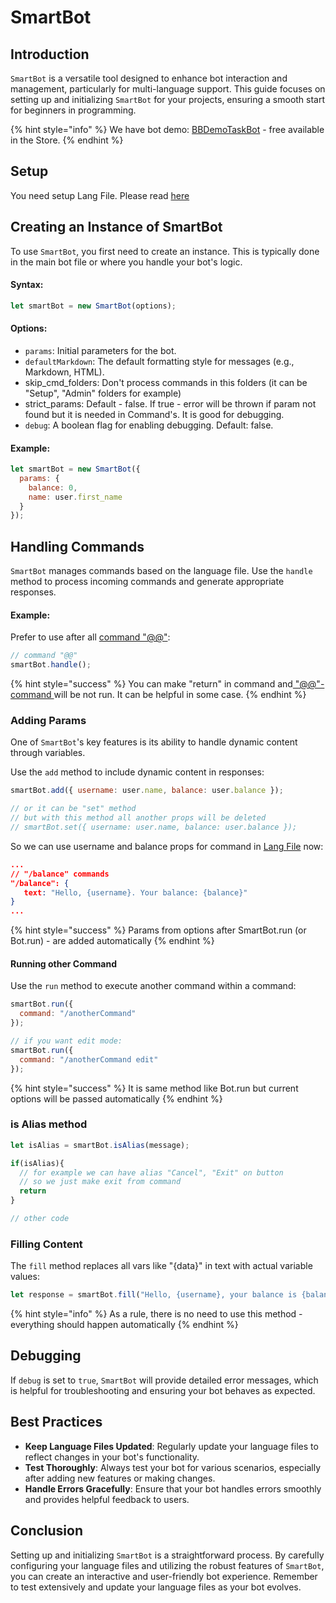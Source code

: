 # SmartBot

## Introduction

`SmartBot` is a versatile tool designed to enhance bot interaction and management, particularly for multi-language support. This guide focuses on setting up and initializing `SmartBot` for your projects, ensuring a smooth start for beginners in programming.



{% hint style="info" %}
We have bot demo: [BBDemoTaskBot](https://t.me/BBDemoTaskBot) - free available in the Store.&#x20;
{% endhint %}

## Setup

You need setup Lang File. Please read [here](lang-file.md)



## Creating an Instance of SmartBot

To use `SmartBot`, you first need to create an instance. This is typically done in the main bot file or where you handle your bot's logic.

#### Syntax:

```javascript
let smartBot = new SmartBot(options);
```

#### Options:

* `params`: Initial parameters for the bot.
* `defaultMarkdown`: The default formatting style for messages (e.g., Markdown, HTML).
* skip\_cmd\_folders: Don't process commands in this folders (it can be "Setup", "Admin" folders for example)
* strict\_params: Default - false. If true - error will be thrown if param not found but it is needed in Command's. It is good for debugging.
* `debug`: A boolean flag for enabling debugging. Default: false.

#### Example:

```javascript
let smartBot = new SmartBot({
  params: {
    balance: 0,
    name: user.first_name
  }
});
```

## Handling Commands

`SmartBot` manages commands based on the language file. Use the `handle` method to process incoming commands and generate appropriate responses.

#### Example:

Prefer to use after all [command "@@"](../bjs/always-running-commands.md#beforeall-and-afterall-commands):

```javascript
// command "@@"
smartBot.handle();
```

{% hint style="success" %}
You can make "return" in command and[ "@@"-command ](../bjs/always-running-commands.md#beforeall-and-afterall-commands)will be not run. It can be helpful in some case.
{% endhint %}



### Adding Params

One of `SmartBot`'s key features is its ability to handle dynamic content through variables.



Use the `add` method to include dynamic content in responses:

```javascript
smartBot.add({ username: user.name, balance: user.balance });

// or it can be "set" method
// but with this method all another props will be deleted
// smartBot.set({ username: user.name, balance: user.balance });
```

So we can use username and balance props for command in [Lang File](lang-file.md) now:

```json
...
// "/balance" commands
"/balance": {
   text: "Hello, {username}. Your balance: {balance}"
}
...
```



{% hint style="success" %}
Params from options after SmartBot.run (or Bot.run) - are added automatically
{% endhint %}



#### Running other Command

Use the `run` method to execute another command within a command:

```javascript
smartBot.run({
  command: "/anotherCommand"
});

// if you want edit mode:
smartBot.run({
  command: "/anotherCommand edit"
});
```

{% hint style="success" %}
It is same method like Bot.run but current options will be passed automatically
{% endhint %}

### is Alias method

```javascript
let isAlias = smartBot.isAlias(message);

if(isAlias){
  // for example we can have alias "Cancel", "Exit" on button
  // so we just make exit from command
  return
}

// other code
```



### Filling Content

The `fill` method replaces all vars like "{data}" in text with actual variable values:

```javascript
let response = smartBot.fill("Hello, {username}, your balance is {balance}");
```

{% hint style="info" %}
As a rule, there is no need to use this method - everything should happen automatically
{% endhint %}

## Debugging

If `debug` is set to `true`, `SmartBot` will provide detailed error messages, which is helpful for troubleshooting and ensuring your bot behaves as expected.



## Best Practices

* **Keep Language Files Updated**: Regularly update your language files to reflect changes in your bot's functionality.
* **Test Thoroughly**: Always test your bot for various scenarios, especially after adding new features or making changes.
* **Handle Errors Gracefully**: Ensure that your bot handles errors smoothly and provides helpful feedback to users.



## Conclusion

Setting up and initializing `SmartBot` is a straightforward process. By carefully configuring your language files and utilizing the robust features of `SmartBot`, you can create an interactive and user-friendly bot experience. Remember to test extensively and update your language files as your bot evolves.
